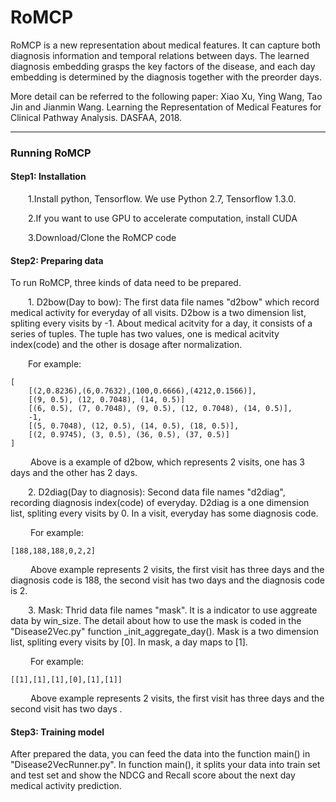 # RoMCP
RoMCP is a new representation about medical features. It can capture both diagnosis information and temporal relations between days. The learned diagnosis embedding grasps the key factors of the disease, and each day embedding is determined by the diagnosis together with the preorder days.

More detail can be referred to the following paper:
Xiao Xu, Ying Wang, Tao Jin and Jianmin Wang. Learning the Representation of Medical Features for Clinical Pathway Analysis. DASFAA, 2018. 

---

### Running RoMCP

#### Step1: Installation
&emsp;&emsp;1.Install python, Tensorflow. We use Python 2.7, Tensorflow 1.3.0.

&emsp;&emsp;2.If you want to use GPU to accelerate computation, install CUDA

&emsp;&emsp;3.Download/Clone the RoMCP code

#### Step2: Preparing data 

To run RoMCP, three kinds of data need to be prepared. 

&emsp;&emsp;1. D2bow(Day to bow): The first data file names "d2bow" which record medical activity for everyday of all visits. D2bow is a two dimension list, spliting every visits by -1. About medical acitvity for a day, it consists of a series of tuples. The tuple has two values, one is medical acitvity index(code) and the other is dosage after normalization.

&emsp;&emsp;For example:

    [
        [(2,0.8236),(6,0.7632),(100,0.6666),(4212,0.1566)],
        [(9, 0.5), (12, 0.7048), (14, 0.5)]
        [(6, 0.5), (7, 0.7048), (9, 0.5), (12, 0.7048), (14, 0.5)],
        -1,
        [(5, 0.7048), (12, 0.5), (14, 0.5), (18, 0.5)],
        [(2, 0.9745), (3, 0.5), (36, 0.5), (37, 0.5)]
    ]
&emsp;&emsp; Above is a example of d2bow, which represents 2 visits, one has 3 days and the other has 2 days.

&emsp;&emsp;2. D2diag(Day to diagnosis): Second data file names "d2diag", recording diagnosis index(code) of everyday. D2diag is a one dimension list, spliting every visits by 0. In a visit, everyday has some diagnosis code.

&emsp;&emsp; For example:

    [188,188,188,0,2,2]
&emsp;&emsp; Above example represents 2 visits, the first visit has three days and the diagnosis code is 188, the second visit has two days and the diagnosis code is 2.

&emsp;&emsp;3. Mask: Thrid data file names "mask". It is a indicator to use aggreate data by win_size. The detail about how to use the mask is coded in the "Disease2Vec.py" function _init_aggregate_day(). Mask is a two dimension list, spliting every visits by [0]. In mask, a day maps to [1].

&emsp;&emsp; For example:

    [[1],[1],[1],[0],[1],[1]]
&emsp;&emsp; Above example represents 2 visits, the first visit has three days and the second visit has two days .

#### Step3: Training model
After prepared the data, you can feed the data into the function main() in "Disease2VecRunner.py". In function main(), it splits your data into train set and test set and show the NDCG and Recall score about the next day medical activity prediction.
